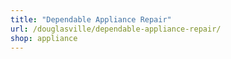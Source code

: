 ```yaml
---
title: "Dependable Appliance Repair"
url: /douglasville/dependable-appliance-repair/
shop: appliance
---
```

